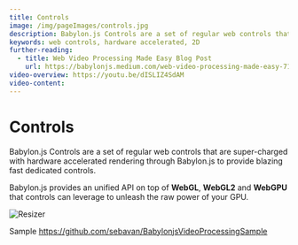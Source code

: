 ```yaml
---
title: Controls
image: /img/pageImages/controls.jpg
description: Babylon.js Controls are a set of regular web controls that are super-charged with hardware accelerated rendering through Babylon.js to provide blazing fast dedicated controls.
keywords: web controls, hardware accelerated, 2D
further-reading:
  - title: Web Video Processing Made Easy Blog Post
    url: https://babylonjs.medium.com/web-video-processing-made-easy-714487f7443b
video-overview: https://youtu.be/dISLIZ4SdAM
video-content:
---
```


# Controls

Babylon.js Controls are a set of regular web controls that are super-charged with hardware accelerated rendering through Babylon.js to provide blazing fast dedicated controls.

Babylon.js provides an unified API on top of **WebGL**, **WebGL2** and **WebGPU** that controls can leverage to unleash the raw power of your GPU.

![Resizer](/img/features/controls/resizer.png)


Sample https://github.com/sebavan/BabylonjsVideoProcessingSample